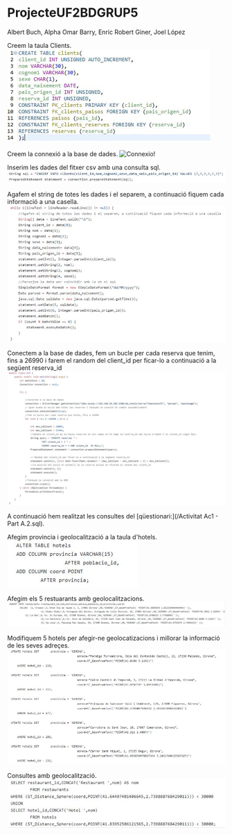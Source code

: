 # ProjecteUF2BDGRUP5
Albert Buch, Alpha Omar Barry, Enric Robert Giner, Joel López

Creem la taula Clients.
![Alt text](https://github.com/Albert-dvn/ProjecteUF2BDGRUP5/blob/main/images/clients.JPG)

Creem la connexió a la base de dades.
![Connexio!](https://github.com/Albert-dvn/ProjecteUF2BDGRUP5/images/Connexio.jpg)

Inserim les dades del fitxer csv amb una consulta sql.
![inserir!](/images/Inserir.jpg)

Agafem el string de totes les dades i el separem, a continuació fiquem cada informació a una casella.
![Agafar!](/images/Agafar.jpg)

Conectem a la base de dades, fem un bucle per cada reserva que tenim, fins a 26990 i farem el random del client_id per ficar-lo a continuació a la següent reserva_id
![Connectar!](/images/Connectar.jpg)

A continuació hem realitzat les consultes del [qüestionari:](/Activitat Ac1 - Part A.2.sql).

Afegim provincia i geolocalització a la taula d'hotels.
![AfegirGeo!](/images/AfegirGeo.jpg)

Afegim els 5 restuarants amb geolocalitzacions.
![Restaurants!](/images/Restaurants.jpg)

Modifiquem 5 hotels per afegir-ne geolocatizacions i millorar la informació de les seves adreçes.
![Hotels!](/images/Hotels.jpg)

Consultes amb geolocalització.
![Consultes!](/images/Consultes.jpg)
